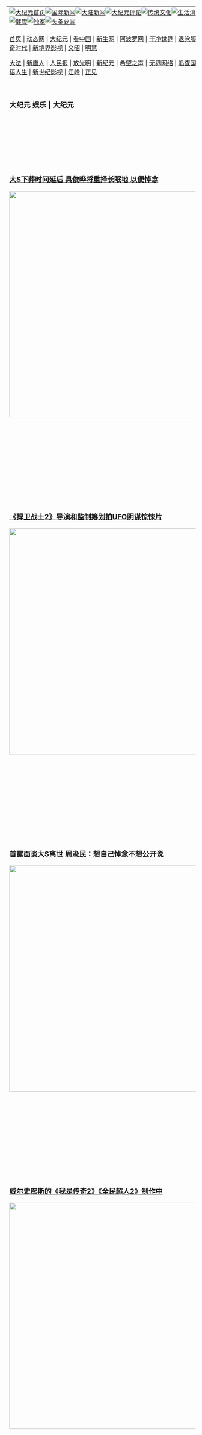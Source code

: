 <a name="1" id="1" target="_blank">&nbsp;</a> <span id="1">&nbsp;</span><table align=center border="0"><tr><td colspan="2" VALIGN=TOP><a href="https://github.com/1992513/djy/blob/master/gb/nf1351518.md#1"><img src="https://raw.githubusercontent.com/1992513/www/master/t/djy/1.jpg" title="大纪元首页" alt="大纪元首页"></a><a href="https://github.com/1992513/djy/blob/master/gb/n24hr.md#1"><img src="https://raw.githubusercontent.com/1992513/www/master/t/djy/3.jpg" title="国际新闻" alt="国际新闻"></a><a href="https://github.com/1992513/djy/blob/master/gb/nsc413.md#1"><img src="https://raw.githubusercontent.com/1992513/www/master/t/djy/4.jpg" title="大陆新闻" alt="大陆新闻"></a><a href="https://github.com/1992513/djy/blob/master/gb/news392.md#1"><img src="https://raw.githubusercontent.com/1992513/www/master/t/djy/5.jpg" title="大纪元评论" alt="大纪元评论"></a><a href="https://github.com/1992513/djy/blob/master/gb/news2007.md#1"><img src="https://raw.githubusercontent.com/1992513/www/master/t/djy/6.jpg" title="传统文化" alt="传统文化"></a><a href="https://github.com/1992513/djy/blob/master/gb/news2008.md#1"><img src="https://raw.githubusercontent.com/1992513/www/master/t/djy/7.jpg" title="生活消费" alt="生活消费"></a><a href="https://github.com/1992513/djy/blob/master/gb/ncyule.md#1"><img src="https://raw.githubusercontent.com/1992513/www/master/t/djy/8.jpg" title="娱乐休闲" alt="娱乐休闲"></a><a href="https://github.com/1992513/djy/blob/master/gb/nsc1002.md#1"><img src="https://raw.githubusercontent.com/1992513/www/master/t/djy/9.jpg" title="健康" alt="健康"></a><a href="https://github.com/1992513/djy/blob/master/gb/nf6092.md#1"><img src="https://raw.githubusercontent.com/1992513/www/master/t/djy/10a.jpg" title="独家" alt="独家"></a><a href="https://github.com/1992513/djy/blob/master/gb/nf4514.md#1"><img src="https://raw.githubusercontent.com/1992513/www/master/t/djy/12a.jpg" title="头条要闻" alt="头条要闻"></a></td></tr><tr><td colspan="2" VALIGN=TOP><p><a href="https://github.com/1992513/www/blob/master/README.md?csfgw#1" target="_blank">首页</a> | <a href="https://d2fq83y0z2h6n4.cloudfront.net/1?lzyzeoh" target="_blank">动态网</a> | <a href="https://d3d2r098q79b5l.cloudfront.net/2?wshmdngp" target="_blank">大纪元</a> | <a href="https://d2p23c289x62lr.cloudfront.net/4?iwulcewso" target="_blank">看中国</a> | <a href="https://dn3dhcszbgs9s.cloudfront.net/pHh5q?rfleomefl" target="_blank">新生网</a> | <a href="https://d3qxeoyqwzrtyq.cloudfront.net/tktpt?cuibeivs" target="_blank">阿波罗网</a> | <a href="https://d2bd0i85jg8bcc.cloudfront.net/Mjpvu?hinjoi" target="_blank">干净世界</a> | <a href="https://dlvlk7o3qgp9v.cloudfront.net/10?vzmqjjka" target="_blank">退党服务</a> | <a href="https://dmepc9x6zy689.cloudfront.net/Rffqf?acmnarh" target="_blank">明慧广播</a> | <a href="https://d3dbj8b4dt94o2.cloudfront.net/nw9Vn?ljmdioj" target="_blank">传奇时代</a> | <a href="https://d18bx7gz18d1cs.cloudfront.net/AF9AG?oemjnkrxs" target="_blank">新境界影视</a> | <a href="https://dhw62qyyxrv4n.cloudfront.net/zqMQA?qotflrd" target="_blank">文昭</a> | <a href="https://d8jw662akk94j.cloudfront.net/7?wivcsjlhs" target="_blank">明慧</a></p><p><a href="https://d29mno3lcgt6u3.cloudfront.net/9?vxgqeubrw" target="_blank">大法</a> | <a href="https://d2frcdcjb0c6wq.cloudfront.net/3?erqcughup" target="_blank">新唐人</a> | <a href="https://d3d2r098q79b5l.cloudfront.net/obAhT?lzdgx" target="_blank">人民报</a> | <a href="https://d1k1m1fxotwyij.cloudfront.net/xXNHu?qfszwuxmx" target="_blank">放光明</a> | <a href="https://d3ap8ixfubqypf.cloudfront.net/5?junvrwb" target="_blank">新纪元</a> | <a href="https://d1cayv19uhqaei.cloudfront.net/6?vivilbx" target="_blank">希望之声</a> | <a href="https://d2p9r31ubb8t81.cloudfront.net/11?aetlpuo" target="_blank">无界网络</a> | <a href="https://d1fejrztdgsube.cloudfront.net/Pueji?wttuaafj" target="_blank">追查国际</a> | <a href="https://dfu0th2rj4x8t.cloudfront.net/16?ydyzqzb" target="_blank">明慧之窗</a> | <a href="https://dhltq9qxjnmw2.cloudfront.net/LdvzZ?eapeeeyfm" target="_blank">细语人生</a> | <a href="https://dqgl8k1bfvgsc.cloudfront.net/fBn3r?ifstzeo" target="_blank">新世纪影视</a> | <a href="https://d2agd1dsojkgmu.cloudfront.net/PUWMb?adpjmmxk" target="_blank">江峰</a> | <a href="https://d1205lb7lnyr8t.cloudfront.net/8?upkzib" target="_blank">正见</a></p></td></tr><tr><td width="626"><h3><p><strong>大纪元  娱乐 | 大纪元</strong></p></h3></td><td VALIGN=TOP rowspan=60><a href="https://d3px5rvzk9uvy8.cloudfront.net/video/play/1034.html" target="_blank"><img  src="https://raw.githubusercontent.com/1992513/djy/master/gb/300/gudianwu.jpg" title="神韵古典舞技巧表演" alt="神韵古典舞技巧表演"></a><br><a href="https://d3px5rvzk9uvy8.cloudfront.net/video/play/1154.html" target="_blank"><img  src="https://raw.githubusercontent.com/1992513/djy/master/gb/300/9ping.jpg" title="九评共产党" alt="九评共产党"></a><br><a href="https://d3px5rvzk9uvy8.cloudfront.net/video/play/1118.html" target="_blank"><img  src="https://raw.githubusercontent.com/1992513/djy/master/gb/300/communism.jpg" title="共产主义终极目的" alt="共产主义终极目的"></a><br><a href="https://d3px5rvzk9uvy8.cloudfront.net/video/play/1.html" target="_blank"><img  src="https://raw.githubusercontent.com/1992513/djy/master/gb/300/weihuo.jpg" title="中共的伪火骗局" alt="中共的伪火骗局"></a><br><a href="https://d3px5rvzk9uvy8.cloudfront.net/video/play/2.html" target="_blank"><img  src="https://raw.githubusercontent.com/1992513/djy/master/gb/300/changzhi.jpg" title="古今奇观 藏字石" alt="古今奇观 藏字石"></a><br><a href="https://d3px5rvzk9uvy8.cloudfront.net/video/play/1044.html" target="_blank"><img  src="https://raw.githubusercontent.com/1992513/djy/master/gb/300/tianan.jpg" title="通往天安门的旅程" alt="通往天安门的旅程"></a><br><a href="https://d3px5rvzk9uvy8.cloudfront.net/video/play/49.html" target="_blank"><img  src="https://raw.githubusercontent.com/1992513/djy/master/gb/300/weilai.jpg" title="未来人的神话" alt="未来人的神话"></a><br><a href="https://d3px5rvzk9uvy8.cloudfront.net/video/play/1216.html" target="_blank"><img  src="https://raw.githubusercontent.com/1992513/djy/master/gb/300/ji-zy.jpg" title="中共罪恶的活摘" alt="中共罪恶的活摘"></a><br><a href="https://d3px5rvzk9uvy8.cloudfront.net/video/play/1080.html" target="_blank"><img  src="https://raw.githubusercontent.com/1992513/djy/master/gb/300/huozhai.jpg" title="铁证如山" alt="铁证如山"></a><br><a href="https://d3px5rvzk9uvy8.cloudfront.net/video/play/149.html" target="_blank"><img  src="https://raw.githubusercontent.com/1992513/djy/master/gb/300/4ke.jpg" title="一家四口死于中共暴政" alt="一家四口死于中共暴政"></a><br><a href="https://d3px5rvzk9uvy8.cloudfront.net/video/play/150.html" target="_blank"><img  src="https://raw.githubusercontent.com/1992513/djy/master/gb/300/jie-di.jpg" title="─弟妹相继死于中共迫害" alt="─弟妹相继死于中共迫害"></a><br><a href="https://d3px5rvzk9uvy8.cloudfront.net/video/play/154.html" target="_blank"><img  src="https://raw.githubusercontent.com/1992513/djy/master/gb/300/ma-sj.jpg" title="她们许多已经被中共迫害至死" alt="她们许多已经被中共迫害至死"></a><br><a href="https://d3px5rvzk9uvy8.cloudfront.net/video/play/153.html" target="_blank"><img  src="https://raw.githubusercontent.com/1992513/djy/master/gb/300/shuan-cxl.jpg" title="双城血泪" alt="双城血泪"></a><br><a href="https://d3px5rvzk9uvy8.cloudfront.net/video/play/21.html" target="_blank"><img  src="https://raw.githubusercontent.com/1992513/djy/master/gb/300/wu-zbh.jpg" title="震撼人心的无罪辩护" alt="震撼人心的无罪辩护"></a><br><a href="https://d3px5rvzk9uvy8.cloudfront.net/video/play/158.html" target="_blank"><img  src="https://raw.githubusercontent.com/1992513/djy/master/gb/300/6c10-720.jpg" title="中共的迫害与掩盖" alt="中共的迫害与掩盖"></a><br><a href="https://d3px5rvzk9uvy8.cloudfront.net/video/play/30.html" target="_blank"><img  src="https://raw.githubusercontent.com/1992513/djy/master/gb/300/xian-z.jpg" title="中共官员的选择" alt="中共官员的选择"></a><br><a href="https://d3px5rvzk9uvy8.cloudfront.net/video/play/3.html" target="_blank"><img  src="https://raw.githubusercontent.com/1992513/djy/master/gb/300/1400l.jpg" title="剖析中共造假" alt="剖析中共造假"></a><br><a href="https://d3px5rvzk9uvy8.cloudfront.net/video/play/1103.html" target="_blank"><img  src="https://raw.githubusercontent.com/1992513/djy/master/gb/300/425.jpg" title="万人上访真相" alt="万人上访真相"></a><br><a href="https://d3px5rvzk9uvy8.cloudfront.net/video/play/121.html" target="_blank"><img  src="https://raw.githubusercontent.com/1992513/djy/master/gb/300/qing-h.jpg" title="被中共迫害的清华学子" alt="被中共迫害的清华学子"></a><br><a href="https://d3px5rvzk9uvy8.cloudfront.net/video/play/14.html" target="_blank"><img  src="https://raw.githubusercontent.com/1992513/djy/master/gb/300/jian-z513.jpg" title="见证五月十三日" alt="见证五月十三日"></a><br><a href="https://d3px5rvzk9uvy8.cloudfront.net/video/play/1096.html" target="_blank"><img  src="https://raw.githubusercontent.com/1992513/djy/master/gb/300/gongfu.jpg" title="功夫 寻道" alt="功夫 寻道"></a><br><a href="https://d3px5rvzk9uvy8.cloudfront.net/video/play/1104.html" target="_blank"><img  src="https://raw.githubusercontent.com/1992513/djy/master/gb/300/guangguimian.jpg" title="歌唱家人生奇迹" alt="歌唱家人生奇迹"></a><br><a href="https://d3px5rvzk9uvy8.cloudfront.net/video/play/163.html" target="_blank"><img  src="https://raw.githubusercontent.com/1992513/djy/master/gb/300/ming-jjy.jpg" title="名校精英的选择" alt="名校精英的选择"></a><br><a href="https://d3px5rvzk9uvy8.cloudfront.net/video/play/18.html" target="_blank"><img  src="https://raw.githubusercontent.com/1992513/djy/master/gb/300/yin-lj.jpg" title="音乐之家的故事" alt="音乐之家的故事"></a><br><a href="https://d3px5rvzk9uvy8.cloudfront.net/video/play/33.html" target="_blank"><img  src="https://raw.githubusercontent.com/1992513/djy/master/gb/300/ming-hsf.jpg" title="平凡中的不平凡" alt="平凡中的不平凡"></a><br><a href="https://github.com/1992513/www/blob/master/README.md?dfh#9" target="_blank"><img  src="https://raw.githubusercontent.com/1992513/djy/master/gb/300/yong-h.jpg" title="永恒的见证"  alt="永恒的见证"></a><br><a href="https://github.com/1992513/djy/blob/master/gb/13/9/29/n3974789.md?dfh#1" target="_blank"><img  src="https://raw.githubusercontent.com/1992513/djy/master/gb/300/shang-lnz.jpg" title="善良女子被中共投男牢"  alt="善良女子被中共投男牢"></a><br><a href="https://github.com/1992513/djy/blob/master/gb/16/3/16/n4663449.md?dfh#1" target="_blank"><img  src="https://raw.githubusercontent.com/1992513/djy/master/gb/300/huo-z3.jpg" title="警卫目击中共活摘"  alt="警卫目击中共活摘"></a><br><a href="https://github.com/1992513/djy/blob/master/gb/16/8/7/n8177641.md?dfh#1" target="_blank"><img  src="https://raw.githubusercontent.com/1992513/djy/master/gb/300/huo-z4.jpg" title="证人描述活摘恐怖"  alt="证人描述活摘恐怖"></a><br><a href="https://github.com/1992513/djy/blob/master/gb/10/4/19/n2881569.md?dfh#1" target="_blank"><img  src="https://raw.githubusercontent.com/1992513/djy/master/gb/300/huo-z1.jpg" title="揭开活摘器官黑幕"  alt="揭开活摘器官黑幕"></a><br><a href="https://github.com/1992513/djy/blob/master/gb/10/11/7/n3077476.md?dfh#1" target="_blank"><img  src="https://raw.githubusercontent.com/1992513/djy/master/gb/300/ma-ks.jpg" title="马克思的成魔之路"  alt="马克思的成魔之路"></a><br><a href="https://github.com/1992513/djy/blob/master/gb/18/5/10/n10381511.md?dfh#1" target="_blank"><img  src="https://raw.githubusercontent.com/1992513/djy/master/gb/300/st1.jpg" title="关注三亿人三退"  alt="关注三亿人三退"></a><br><a href="https://github.com/1992513/djy/blob/master/gb/18/3/21/n10237682.md?dfh#1" target="_blank"><img  src="https://raw.githubusercontent.com/1992513/djy/master/gb/300/jie-t.jpg" title="解体中共复兴中华"  alt="解体中共复兴中华"></a><br><a href="https://github.com/1992513/djy/blob/master/gb/9/2/9/n2422991.md?dfh#1" target="_blank"><img  src="https://raw.githubusercontent.com/1992513/djy/master/gb/300/gao-zs.jpg" title="中共迫害良心律师"  alt="中共迫害良心律师"></a><br><a href="https://github.com/1992513/djy/blob/master/gb/18/12/9/n10900044.md?dfh#1" target="_blank"><img  src="https://raw.githubusercontent.com/1992513/djy/master/gb/300/sj1.jpg" title="三百多万人举报江泽民"  alt="三百多万人举报江泽民"></a><br><a href="https://github.com/1992513/djy/blob/master/gb/18/8/28/n10672014.md?dfh#1" target="_blank"><img  src="https://raw.githubusercontent.com/1992513/djy/master/gb/300/sj2.jpg" title="这些官员为何起诉江泽民"  alt="这些官员为何起诉江泽民"></a><br><a href="https://github.com/1992513/djy/blob/master/gb/8/12/18/n2367165.md?dfh#1" target="_blank"><img  src="https://raw.githubusercontent.com/1992513/djy/master/gb/300/liangan.jpg" title="海峡两岸的强烈反差"  alt="海峡两岸的强烈反差"></a><br><a href="https://github.com/1992513/djy/blob/master/gb/15/12/10/n4593139.md?dfh#1" target="_blank"><img  src="https://raw.githubusercontent.com/1992513/djy/master/gb/300/jia-ndzl.jpg" title="加拿大总理的贺信"  alt="加拿大总理的贺信"></a><br><a href="https://github.com/1992513/djy/blob/master/gb/11/6/17/n3289382.md?dfh#1" target="_blank"><img  src="https://raw.githubusercontent.com/1992513/djy/master/gb/300/xiao-wd.jpg" title="探寻真相兼听则明"  alt="探寻真相兼听则明"></a><br><a href="https://github.com/1992513/djy/blob/master/gb/18/10/27/n10812623.md?dfh#1" target="_blank"><img  src="https://raw.githubusercontent.com/1992513/djy/master/gb/300/yindu.jpg" title="印度媒体报道东方"  alt="印度媒体报道东方"></a><br><a href="https://github.com/1992513/djy/blob/master/gb/18/6/9/n10469652.md?dfh#1" target="_blank"><img  src="https://raw.githubusercontent.com/1992513/djy/master/gb/300/xie-j.jpg" title="不一样的海外校园"  alt="不一样的海外校园"></a><br><a href="https://github.com/1992513/djy/blob/master/gb/7/4/5/n1669415.md?dfh#1" target="_blank"><img  src="https://raw.githubusercontent.com/1992513/djy/master/gb/300/li-up.jpg" title="从大师到徒弟的传奇"  alt="从大师到徒弟的传奇"></a><br><a href="https://github.com/1992513/djy/blob/master/gb/17/5/26/n9191512.md?dfh#1" target="_blank"><img  src="https://raw.githubusercontent.com/1992513/djy/master/gb/300/zfl2.jpg" title="亿万人与东方一本奇书"  alt="亿万人与东方一本奇书"></a><br><a href="https://github.com/1992513/djy/blob/master/gb/13/11/27/n4020290.md?dfh#1" target="_blank"><img  src="https://raw.githubusercontent.com/1992513/djy/master/gb/300/zhen-h.jpg" title="大陆见不到的震撼场面"  alt="大陆见不到的震撼场面"></a><br><a href="https://github.com/1992513/djy/blob/master/gb/15/7/17/n4482910.md?dfh#1" target="_blank"><img  src="https://raw.githubusercontent.com/1992513/djy/master/gb/300/dalu-sk.jpg" title="人心向善 大陆当初盛况"  alt="人心向善 大陆当初盛况"></a><br><a href="https://github.com/1992513/djy/blob/master/gb/19/1/5/n10955468.md?dfh#1" target="_blank"><img  src="https://raw.githubusercontent.com/1992513/djy/master/gb/300/zfl1.jpg" title="追寻真理 这书讲什么"  alt="追寻真理 这书讲什么"></a><br><a href="https://github.com/1992513/www/blob/master/README.md?dfh#1" target="_blank"><img  src="https://raw.githubusercontent.com/1992513/djy/master/gb/300/fq1.jpg" title="下载免费翻墙软件"  alt="下载免费翻墙软件"></a><br></td></tr>
<tr><td><h3><a href="https://github.com/1992513/djy/blob/master/gb/25/2/20/n14441731.md#1" target="_blank">大S下葬时间延后 具俊晔将重择长眠地 以便悼念</a><br></h3><a href="https://github.com/1992513/djy/blob/master/gb/25/2/20/n14441731.md#1" target="_blank"><img width="600" src="https://i.epochtimes.com/assets/uploads/2025/02/id14441733-2211240217031487-600x400.jpg"></a></td></tr>
<tr><td><h3><a href="https://github.com/1992513/djy/blob/master/gb/25/2/20/n14441657.md#1" target="_blank">《捍卫战士2》导演和监制筹划拍UFO阴谋惊悚片</a><br></h3><a href="https://github.com/1992513/djy/blob/master/gb/25/2/20/n14441657.md#1" target="_blank"><img width="600" src="https://i.epochtimes.com/assets/uploads/2022/05/id13745353-556970-600x400.jpg"></a></td></tr>
<tr><td><h3><a href="https://github.com/1992513/djy/blob/master/gb/25/2/20/n14441622.md#1" target="_blank">首露面谈大S离世 周渝民：想自己悼念不想公开说</a><br></h3><a href="https://github.com/1992513/djy/blob/master/gb/25/2/20/n14441622.md#1" target="_blank"><img width="600" src="https://i.epochtimes.com/assets/uploads/2025/02/id14441636-2502200519121487-600x400.jpg"></a></td></tr>
<tr><td><h3><a href="https://github.com/1992513/djy/blob/master/gb/25/2/20/n14441404.md#1" target="_blank">威尔史密斯的《我是传奇2》《全民超人2》制作中</a><br></h3><a href="https://github.com/1992513/djy/blob/master/gb/25/2/20/n14441404.md#1" target="_blank"><img width="600" src="https://i.epochtimes.com/assets/uploads/2025/02/id14441428-20250220-mark-MyVideo01-600x400.jpg"></a></td></tr>
<tr><td><h3><a href="https://github.com/1992513/djy/blob/master/gb/25/2/19/n14441050.md#1" target="_blank">39岁藏族歌手安多洛桑猝逝 好友曝死因</a><br></h3><a href="https://github.com/1992513/djy/blob/master/gb/25/2/19/n14441050.md#1" target="_blank"><img width="600" src="https://i.epochtimes.com/assets/uploads/2025/02/id14441092-luo-sang-600x400.jpg"></a></td></tr>
<tr><td><h3><p><strong>大纪元   娱乐要闻</strong></p></h3></td></tr><tr><td><h4>
<a href="https://github.com/1992513/djy/blob/master/gb/25/2/20/n14441789.md#1" target="_blank"><img width="195" src="https://i.epochtimes.com/assets/uploads/2025/02/id14441796-2502200857221487-320x200.jpg"></a>
<a href="https://github.com/1992513/djy/blob/master/gb/25/2/20/n14441736.md#1" target="_blank"><img width="195" src="https://i.epochtimes.com/assets/uploads/2025/02/id14441745-2502200758521487-320x200.jpg"></a>
<a href="https://github.com/1992513/djy/blob/master/gb/25/2/20/n14441561.md#1" target="_blank"><img width="195" src="https://i.epochtimes.com/assets/uploads/2025/02/id14441579-2502200343591487-320x200.jpg"></a>
<a href="https://github.com/1992513/djy/blob/master/gb/25/2/20/n14441447.md#1" target="_blank"><img width="195" src="https://i.epochtimes.com/assets/uploads/2025/02/id14441546-250220011705100707-320x200.jpg"></a>
<a href="https://github.com/1992513/djy/blob/master/gb/25/2/20/n14441452.md#1" target="_blank"><img width="195" src="https://i.epochtimes.com/assets/uploads/2025/02/id14441459-2502130904271487-320x200.jpg"></a>
<a href="https://github.com/1992513/djy/blob/master/gb/25/2/19/n14441131.md#1" target="_blank"><img width="195" src="https://i.epochtimes.com/assets/uploads/2024/03/id14204264-2403162259431487-320x200.jpg"></a>
<tr><td><h3><p><strong>大纪元娱乐休闲  影视评论</strong></p></h3></td></tr>
<tr><td><h4><a href="https://github.com/1992513/djy/blob/master/gb/25/2/13/n14436615.md#1" target="_blank"><img src="https://i.epochtimes.com/assets/uploads/2025/02/id14436618-ROC-07986_R-320x200.jpg"><br>《美国队长4》影评：英雄换人当无碍系列发光发热</a></h4></td></tr>
<tr><td><h3><p><strong>大纪元娱乐休闲  精彩图文</strong></p></h3></td></tr>
<tr><td><h4><a href="https://github.com/1992513/djy/blob/master/gb/24/12/20/n14394907.md#1" target="_blank"><img src="https://i.epochtimes.com/assets/uploads/2024/12/id14394909-241208044017100311-320x200.jpg"><br> 陈柏源唱《反攻大陆》邀国民党反共 陆网民感动</a></h4></td></tr>
<tr><td><h4><a href="https://github.com/1992513/djy/blob/master/gb/24/11/23/n14377178.md#1" target="_blank"><img src="https://i.epochtimes.com/assets/uploads/2024/11/id14377268-241123084830100821-320x200.jpg"><br> 组图：金马61红毯众星云集 李安勉励不要放弃梦想</a></h4></td></tr>
<tr><td><h4><a href="https://github.com/1992513/djy/blob/master/gb/24/10/19/n14354000.md#1" target="_blank"><img src="https://i.epochtimes.com/assets/uploads/2024/10/id14354075-241019093148100821-320x200.jpg"><br> 组图：金钟59“戏剧类”星光大道 众星盛装争艳</a></h4></td></tr>
<tr><td><h4><a href="https://github.com/1992513/djy/blob/master/gb/24/10/18/n14353297.md#1" target="_blank"><img src="https://i.epochtimes.com/assets/uploads/2024/10/id14353477-241018111629100821-320x200.jpg"><br> 组图：金钟59“节目类”星光红毯 众星闪亮登场</a></h4></td></tr>
</h4></td></tr><tr><td><h3><p><strong>大纪元娱乐休闲  最新文章</strong></p></h3></td></tr>
<tr><td><h4><a href="https://github.com/1992513/djy/blob/master/gb/25/2/19/n14441050.md#1" target="_blank">39岁藏族歌手安多洛桑猝逝 好友曝死因</a></h4></td></tr>
<tr><td><h4><a href="https://github.com/1992513/djy/blob/master/gb/25/2/18/n14440238.md#1" target="_blank">42岁胡歌谈死亡话题：40岁已进入人生倒计时</a></h4></td></tr>
<tr><td><h4><a href="https://github.com/1992513/djy/blob/master/gb/25/2/18/n14440277.md#1" target="_blank">闺密两样情 杨丞琳婚礼1周年 陈妍希官宣离婚</a></h4></td></tr>
<tr><td><h4><a href="https://github.com/1992513/djy/blob/master/gb/25/2/17/n14439520.md#1" target="_blank">柏林影展上被问及敏感问题 范冰冰尴尬回应</a></h4></td></tr>
<tr><td><h4><a href="https://github.com/1992513/djy/blob/master/gb/25/2/20/n14441789.md#1" target="_blank">黑白大厨“港点女王”郑智善 进军台湾演艺圈</a></h4></td></tr>
<tr><td><h4><a href="https://github.com/1992513/djy/blob/master/gb/25/2/20/n14441736.md#1" target="_blank">徐仁国与Jisoo将携手合作 主演Netflix浪漫喜剧</a></h4></td></tr>
<tr><td><h4><a href="https://github.com/1992513/djy/blob/master/gb/25/2/20/n14441550.md#1" target="_blank">ZEROBASEONE首部专属电影 3月12日在台上映</a></h4></td></tr>
<tr><td><h4><a href="https://github.com/1992513/djy/blob/master/gb/25/2/20/n14441447.md#1" target="_blank">《给我一首琴的时间》幕后 都敬秀称赞音乐好</a></h4></td></tr>
<tr><td><h4><a href="https://github.com/1992513/djy/blob/master/gb/25/2/20/n14441657.md#1" target="_blank">《捍卫战士2》导演和监制筹划拍UFO阴谋惊悚片</a></h4></td></tr>
<tr><td><h4><a href="https://github.com/1992513/djy/blob/master/gb/25/2/20/n14441516.md#1" target="_blank">新真人电影《街头霸王》确定导演为樱井北尾</a></h4></td></tr>
<tr><td><h4><a href="https://github.com/1992513/djy/blob/master/gb/25/2/20/n14441404.md#1" target="_blank">威尔史密斯的《我是传奇2》《全民超人2》制作中</a></h4></td></tr>
<tr><td><h4><a href="https://github.com/1992513/djy/blob/master/gb/25/2/19/n14440901.md#1" target="_blank">探访直播主生活 徐小可、梁赫群体验海上带货</a></h4></td></tr>
<tr><td><h4><a href="https://github.com/1992513/djy/blob/master/gb/25/2/20/n14441731.md#1" target="_blank">大S下葬时间延后 具俊晔将重择长眠地 以便悼念</a></h4></td></tr>
<tr><td><h4><a href="https://github.com/1992513/djy/blob/master/gb/25/2/20/n14441657.md#1" target="_blank">《捍卫战士2》导演和监制筹划拍UFO阴谋惊悚片</a></h4></td></tr>
<tr><td><h4><a href="https://github.com/1992513/djy/blob/master/gb/25/2/20/n14441622.md#1" target="_blank">首露面谈大S离世 周渝民：想自己悼念不想公开说</a></h4></td></tr>
<tr><td><h4><a href="https://github.com/1992513/djy/blob/master/gb/25/2/20/n14441561.md#1" target="_blank">陈昇宣布4月开唱 参与“赞声”再用音乐说故事</a></h4></td></tr>
<tr><td><h4><a href="https://github.com/1992513/djy/blob/master/gb/25/2/18/n14440009.md#1" target="_blank">米仓凉子视西田敏行为憧憬目标 于告别会落泪</a></h4></td></tr>
<tr><td><h4><a href="https://github.com/1992513/djy/blob/master/gb/25/2/17/n14439258.md#1" target="_blank">YOASOBI演唱会电影 应援场可与众多粉丝同乐</a></h4></td></tr>
<tr><td><h4><a href="https://github.com/1992513/djy/blob/master/gb/25/2/17/n14438913.md#1" target="_blank">荻上直子访台谈堂本刚：比想像中更真诚纯粹</a></h4></td></tr>
<tr><td><h4><a href="https://github.com/1992513/djy/blob/master/gb/25/2/15/n14437793.md#1" target="_blank">timelesz选出5位新成员 今后以8人体制活动</a></h4></td></tr>
<tr><td><h4><a href="https://github.com/1992513/djy/blob/master/gb/25/2/20/n14441561.md#1" target="_blank">陈昇宣布4月开唱 参与“赞声”再用音乐说故事</a></h4></td></tr>
<tr><td><h4><a href="https://github.com/1992513/djy/blob/master/gb/25/2/19/n14440774.md#1" target="_blank">接受唐绮阳建言发片 女声安吉专辑果真获佳绩</a></h4></td></tr>
<tr><td><h4><a href="https://github.com/1992513/djy/blob/master/gb/25/2/19/n14440711.md#1" target="_blank">歌曲达成多首百万点击 歌手陈佩贤将办个人专场</a></h4></td></tr>
<tr><td><h4><a href="https://github.com/1992513/djy/blob/master/gb/25/2/17/n14439402.md#1" target="_blank">台女团babyMINT登上英国杂志 入选“NME 100”</a></h4></td></tr>
<tr><td><h3><p><strong>大纪元娱乐休闲  一周热门</strong></p></h3></td></tr>
<tr><td><h4><a href="https://github.com/1992513/djy/blob/master/gb/25/2/15/n14438015.md#1" target="_blank">会否与赵丽颖三度搭戏 林更新高情商回应获赞</a></h4></td></tr>
<tr><td><h4><a href="https://github.com/1992513/djy/blob/master/gb/25/2/13/n14436796.md#1" target="_blank">举国炒作《哪吒2》大陆票房井喷背后引争议</a></h4></td></tr>
<tr><td><h4><a href="https://github.com/1992513/djy/blob/master/gb/25/2/14/n14437504.md#1" target="_blank">票房大翻车 红片《蛟龙行动》官宣撤档</a></h4></td></tr>
<tr><td><h4><a href="https://github.com/1992513/djy/blob/master/gb/25/2/13/n14436491.md#1" target="_blank">50岁大陆演员高亮突发疾病去世 消息上热搜</a></h4></td></tr>
<tr><td><h4><a href="https://github.com/1992513/djy/blob/master/gb/25/2/17/n14439520.md#1" target="_blank">柏林影展上被问及敏感问题 范冰冰尴尬回应</a></h4></td></tr>
<tr><td><h4><a href="https://github.com/1992513/djy/blob/master/gb/25/2/15/n14438035.md#1" target="_blank">《罗刹海市》牵线 刀郎邀蒲松龄后人看演唱会</a></h4></td></tr>
<tr><td><h4><a href="https://github.com/1992513/djy/blob/master/gb/25/2/19/n14440360.md#1" target="_blank">王嘉尔惊曝不再用经纪人 直言“人气是泡沫”</a></h4></td></tr>
<tr><td><h4><a href="https://github.com/1992513/djy/blob/master/gb/25/2/18/n14439971.md#1" target="_blank">诺兰的IMAX史诗神话片《奥德赛》公开首张剧照</a></h4></td></tr>
<tr><td><h4><a href="https://github.com/1992513/djy/blob/master/gb/25/2/16/n14438203.md#1" target="_blank">罗伯派汀森主演的《米奇17号》首映评价出炉</a></h4></td></tr>
<tr><td><h4><a href="https://github.com/1992513/djy/blob/master/gb/25/2/14/n14437488.md#1" target="_blank">章子怡当综艺评委 被这些演员浮夸表演惹怒</a></h4></td></tr>
<tr><td><h3><a href="https://github.com/1992513/djy/blob/master/gb/ncyule.md#1">上一页</a>&nbsp;&nbsp;1 &nbsp;&nbsp;<a href="https://github.com/1992513/djy/blob/master/gb/ncyule_2.md#1">2</a>&nbsp;&nbsp;<a href="https://github.com/1992513/djy/blob/master/gb/ncyule_3.md#1">3</a>&nbsp;&nbsp;<a href="https://github.com/1992513/djy/blob/master/gb/ncyule_4.md#1">4</a>&nbsp;&nbsp;<a href="https://github.com/1992513/djy/blob/master/gb/ncyule_5.md#1">5</a>&nbsp;&nbsp;<a href="https://github.com/1992513/djy/blob/master/gb/ncyule_6.md#1">6</a>&nbsp;&nbsp;<a href="https://github.com/1992513/djy/blob/master/gb/ncyule_7.md#1">7</a>&nbsp;&nbsp;<a href="https://github.com/1992513/djy/blob/master/gb/ncyule_8.md#1">8</a>&nbsp;&nbsp;<a href="https://github.com/1992513/djy/blob/master/gb/ncyule_9.md#1">9</a>&nbsp;&nbsp;<a href="https://github.com/1992513/djy/blob/master/gb/ncyule_10.md#1">10</a>&nbsp;&nbsp;<a href="https://github.com/1992513/djy/blob/master/gb/ncyule_2.md#1">下一页</a></h3></td></tr>
</table><div align="center"><h4>手机上长按并复制下列链接或二维码分享本文章：</h4>https://github.com/1992513/djy/blob/master/gb/ncyule.md#1<br><a href="https://github.com/1992513/djy/blob/master/gb/ncyule.md#1"><img src="https://quickchart.io/qr?size=256&text=https://github.com/1992513/djy/blob/master/gb/ncyule.md%231" title="分享本文章"></a><br>原文地址： <a href="https://www.epochtimes.com/gb/ncyule.htm">https://www.epochtimes.com/gb/ncyule.htm</a>    （国内需<a href="https://github.com/1992513/www/blob/master/README.md#8">下载翻墙软件</a>才能访问）</div>
